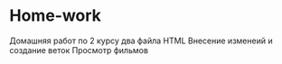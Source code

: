 # Home-work
Домашняя работ по 2 курсу
два файла HTML
Внесение изменеий и создание веток
Просмотр фильмов
